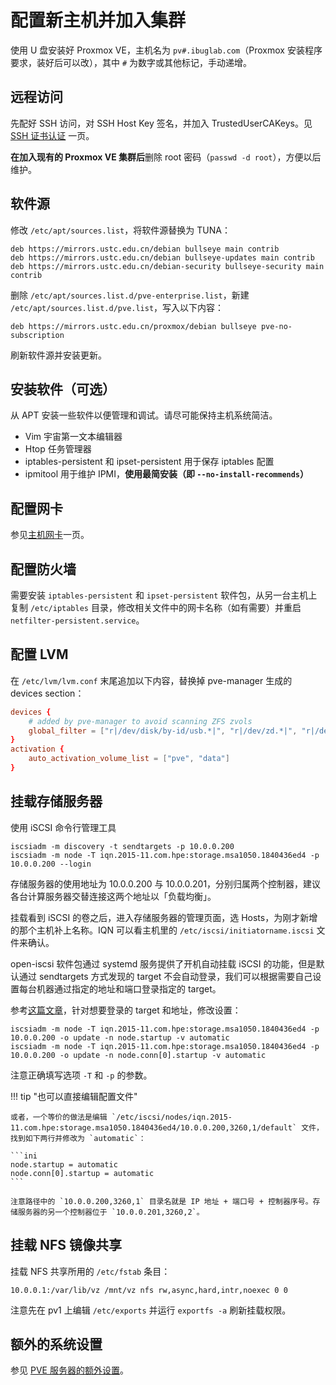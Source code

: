 # 配置新主机并加入集群

使用 U 盘安装好 Proxmox VE，主机名为 `pv#.ibuglab.com`（Proxmox 安装程序要求，装好后可以改），其中 `#` 为数字或其他标记，手动递增。

## 远程访问

先配好 SSH 访问，对 SSH Host Key 签名，并加入 TrustedUserCAKeys。见 [SSH 证书认证](../ssh-ca.md) 一页。

**在加入现有的 Proxmox VE 集群后**删除 root 密码（`passwd -d root`），方便以后维护。

## 软件源

修改 `/etc/apt/sources.list`，将软件源替换为 TUNA：

```debsources
deb https://mirrors.ustc.edu.cn/debian bullseye main contrib
deb https://mirrors.ustc.edu.cn/debian bullseye-updates main contrib
deb https://mirrors.ustc.edu.cn/debian-security bullseye-security main contrib
```

删除 `/etc/apt/sources.list.d/pve-enterprise.list`，新建 `/etc/apt/sources.list.d/pve.list`，写入以下内容：

```debsources
deb https://mirrors.ustc.edu.cn/proxmox/debian bullseye pve-no-subscription
```

刷新软件源并安装更新。

## 安装软件（可选）

从 APT 安装一些软件以便管理和调试。请尽可能保持主机系统简洁。

- Vim 宇宙第一文本编辑器
- Htop 任务管理器
- iptables-persistent 和 ipset-persistent 用于保存 iptables 配置
- ipmitool 用于维护 IPMI，**使用最简安装（即 `--no-install-recommends`）**

## 配置网卡

参见[主机网卡](../networking/host.md)一页。

## 配置防火墙

需要安装 `iptables-persistent` 和 `ipset-persistent` 软件包，从另一台主机上复制 `/etc/iptables` 目录，修改相关文件中的网卡名称（如有需要）并重启 `netfilter-persistent.service`。

## 配置 LVM

在 `/etc/lvm/lvm.conf` 末尾追加以下内容，替换掉 pve-manager 生成的 devices section：

```conf
devices {
    # added by pve-manager to avoid scanning ZFS zvols
    global_filter = ["r|/dev/disk/by-id/usb.*|", "r|/dev/zd.*|", "r|/dev/mapper/pve-.*|" "r|/dev/mapper/.*-(vm|base)--[0-9]+--disk--[0-9]+|"]
}
activation {
    auto_activation_volume_list = ["pve", "data"]
}
```

## 挂载存储服务器

使用 iSCSI 命令行管理工具

```shell
iscsiadm -m discovery -t sendtargets -p 10.0.0.200
iscsiadm -m node -T iqn.2015-11.com.hpe:storage.msa1050.1840436ed4 -p 10.0.0.200 --login
```

存储服务器的使用地址为 10.0.0.200 与 10.0.0.201，分别归属两个控制器，建议各台计算服务器交替连接这两个地址以「负载均衡」。

挂载看到 iSCSI 的卷之后，进入存储服务器的管理页面，选 Hosts，为刚才新增的那个主机补上名称。IQN 可以看主机里的 `/etc/iscsi/initiatorname.iscsi` 文件来确认。

open-iscsi 软件包通过 systemd 服务提供了开机自动挂载 iSCSI 的功能，但是默认通过 sendtargets 方式发现的 target 不会自动登录，我们可以根据需要自己设置每台机器通过指定的地址和端口登录指定的 target。

参考[这篇文章](https://library.netapp.com/ecmdocs/ECMP1654943/html/GUID-8EC685B4-8CB6-40D8-A8D5-031A3899BCDC.html)，针对想要登录的 target 和地址，修改设置：

```shell
iscsiadm -m node -T iqn.2015-11.com.hpe:storage.msa1050.1840436ed4 -p 10.0.0.200 -o update -n node.startup -v automatic
iscsiadm -m node -T iqn.2015-11.com.hpe:storage.msa1050.1840436ed4 -p 10.0.0.200 -o update -n node.conn[0].startup -v automatic
```

注意正确填写选项 `-T` 和 `-p` 的参数。

!!! tip "也可以直接编辑配置文件"

    或者，一个等价的做法是编辑 `/etc/iscsi/nodes/iqn.2015-11.com.hpe:storage.msa1050.1840436ed4/10.0.0.200,3260,1/default` 文件，找到如下两行并修改为 `automatic`：

    ```ini
    node.startup = automatic
    node.conn[0].startup = automatic
    ```

    注意路径中的 `10.0.0.200,3260,1` 目录名就是 IP 地址 + 端口号 + 控制器序号。存储服务器的另一个控制器位于 `10.0.0.201,3260,2`。

## 挂载 NFS 镜像共享

挂载 NFS 共享所用的 `/etc/fstab` 条目：

```shell
10.0.0.1:/var/lib/vz /mnt/vz nfs rw,async,hard,intr,noexec 0 0
```

注意先在 pv1 上编辑 `/etc/exports` 并运行 `exportfs -a` 刷新挂载权限。

## 额外的系统设置

参见 [PVE 服务器的额外设置](../servers/pve.md#extra-settings)。
